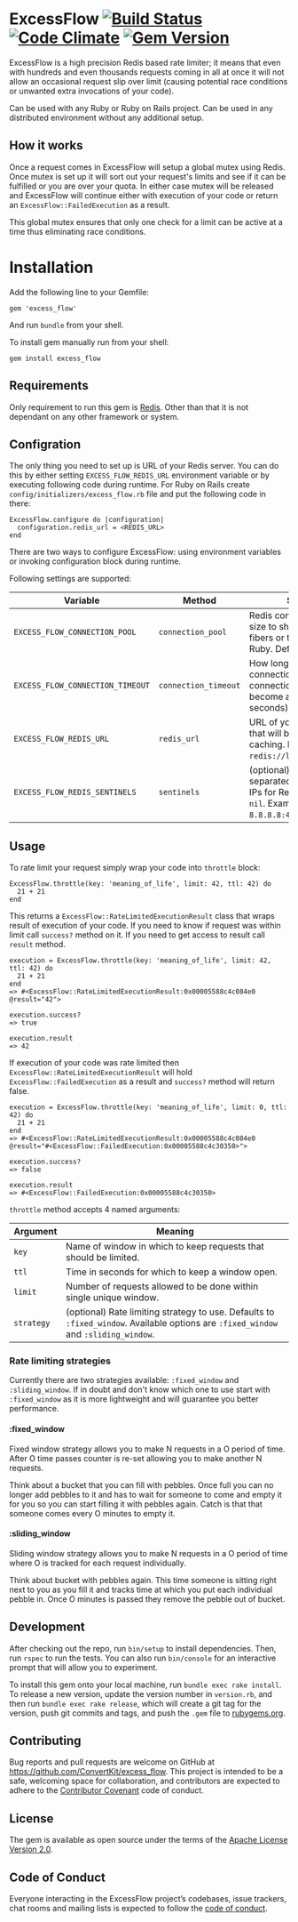 # ExcessFlow [![Build Status][ci-image]][ci] [![Code Climate][codeclimate-image]][codeclimate] [![Gem Version][version-image]][version]
ExcessFlow is a high precision Redis based rate limiter; it means that even with
hundreds and even thousands requests coming in all at once it will not allow an
occasional request slip over limit (causing potential race conditions or
unwanted extra invocations of your code).

Can be used with any Ruby or Ruby on Rails project. Can be used in any
distributed environment without any additional setup.

## How it works
Once a request comes in ExcessFlow will setup a global mutex using Redis. Once
mutex is set up it will sort out your request's limits and see if it can be
fulfilled or you are over your quota. In either case mutex will be released and
ExcessFlow will continue either with execution of your code or return an
`ExcessFlow::FailedExecution` as a result.

This global mutex ensures that only one check for a limit can be active at a
time thus eliminating race conditions.

# Installation
Add the following line to your Gemfile:

```
gem 'excess_flow'
```
And run `bundle` from your shell.

To install gem manually run from your shell:

```
gem install excess_flow
```

## Requirements
Only requirement to run this gem is [Redis](https://redis.io/). Other than that
it is not dependant on any other framework or system.

## Configration
The only thing you need to set up is URL of your Redis server. You can do this
by either setting `EXCESS_FLOW_REDIS_URL` environment variable or by executing
following code during runtime. For Ruby on Rails create
`config/initializers/excess_flow.rb` file and put the following code in there:

```
ExcessFlow.configure do |configuration|
  configuration.redis_url = <REDIS_URL>
end
```

There are two ways to configure ExcessFlow: using environment variables or
invoking configuration block during runtime.

Following settings are supported:

| Variable | Method | Settings |
| ------------- | ------------- | ------------- |
| `EXCESS_FLOW_CONNECTION_POOL` | `connection_pool` | Redis connection pool size to share amongst the fibers or threads in your Ruby. Defaults to `100`. |
| `EXCESS_FLOW_CONNECTION_TIMEOUT` | `connection_timeout`  | How long to wait for a connection from connection pool to become available (in seconds). Defaults to `3`. |
| `EXCESS_FLOW_REDIS_URL` | `redis_url` | URL of your Redis server that will be used for caching. Defaults to `redis://localhost:6379/1`. |
| `EXCESS_FLOW_REDIS_SENTINELS` | `sentinels` | (optional) Comma separated list of Sentinels IPs for Redis. Defaults to `nil`. Example value: `8.8.8.8:42,8.8.4.4:42`. |

## Usage
To rate limit your request simply wrap your code into `throttle` block:

```
ExcessFlow.throttle(key: 'meaning_of_life', limit: 42, ttl: 42) do
  21 + 21
end
```

This returns a `ExcessFlow::RateLimitedExecutionResult` class that wraps result
of execution of your code. If you need to know if request was within limit call
`success?` method on it. If you need to get access to result call `result`
method.

```
execution = ExcessFlow.throttle(key: 'meaning_of_life', limit: 42, ttl: 42) do
  21 + 21
end
=> #<ExcessFlow::RateLimitedExecutionResult:0x00005588c4c084e0 @result="42">

execution.success?
=> true

execution.result
=> 42
```

If execution of your code was rate limited then `ExcessFlow::RateLimitedExecutionResult`
will hold `ExcessFlow::FailedExecution` as a result and `success?` method will
return false.

```
execution = ExcessFlow.throttle(key: 'meaning_of_life', limit: 0, ttl: 42) do
  21 + 21
end
=> #<ExcessFlow::RateLimitedExecutionResult:0x00005588c4c084e0
@result="#<ExcessFlow::FailedExecution:0x00005588c4c30350>">

execution.success?
=> false

execution.result
=> #<ExcessFlow::FailedExecution:0x00005588c4c30350>

```

`throttle` method accepts 4 named arguments:

| Argument | Meaning |
| ------------- | ------------- |
| `key` | Name of window in which to keep requests that should be limited. |
| `ttl` | Time in seconds for which to keep a window open. |
| `limit` | Number of requests allowed to be done within single unique window. |
| `strategy` | (optional) Rate limiting strategy to use. Defaults to `:fixed_window`. Available options are `:fixed_window` and `:sliding_window`. |

### Rate limiting strategies
Currently there are two strategies available: `:fixed_window` and
`:sliding_window`. If in doubt and don't know which one to use start with
`:fixed_window` as it is more lightweight and will guarantee you better
performance.

#### :fixed_window
Fixed window strategy allows you to make N requests in a O period of time. After
O time passes counter is re-set allowing you to make another N requests.

Think about a bucket that you can fill with pebbles. Once full you can no longer
add pebbles to it and has to wait for someone to come and empty it for you so
you can start filling it with pebbles again. Catch is that that someone comes
every O minutes to empty it.

#### :sliding_window
Sliding window strategy allows you to make N requests in a O period of time
where O is tracked for each request individually.

Think about bucket with pebbles again. This time someone is sitting right next
to you as you fill it and tracks time at which you put each individual pebble
in. Once O minutes is passed they remove the pebble out of bucket.

## Development
After checking out the repo, run `bin/setup` to install dependencies. Then, run
`rspec` to run the tests. You can also run `bin/console` for an interactive
prompt that will allow you to experiment.

To install this gem onto your local machine, run `bundle exec rake install`. To
release a new version, update the version number in `version.rb`, and then run
`bundle exec rake release`, which will create a git tag for the version, push
git commits and tags, and push the `.gem` file to
[rubygems.org](https://rubygems.org).

## Contributing
Bug reports and pull requests are welcome on GitHub at
https://github.com/ConvertKit/excess_flow. This project is intended to be a
safe, welcoming space for collaboration, and contributors are expected to adhere
to the [Contributor Covenant](http://contributor-covenant.org) code of conduct.

## License
The gem is available as open source under the terms of the
[Apache License Version 2.0](http://www.apache.org/licenses/LICENSE-2.0).

## Code of Conduct
Everyone interacting in the ExcessFlow project’s codebases, issue
trackers, chat rooms and mailing lists is expected to follow the [code of
conduct](https://github.com/ConvertKit/excess_flow/blob/master/CODE_OF_CONDUCT.md).

[ci]: https://circleci.com/gh/ConvertKit/excess_flow
[ci-image]: https://circleci.com/gh/ConvertKit/excess_flow.svg?style=svg
[codeclimate]:
https://codeclimate.com/github/ConvertKit/excess_flow/maintainability
[codeclimate-image]:
https://api.codeclimate.com/v1/badges/f9ca3b6dda3b492b125e/maintainability
[version]: https://badge.fury.io/rb/excess_flow
[version-image]: https://badge.fury.io/rb/excess_flow.svg

